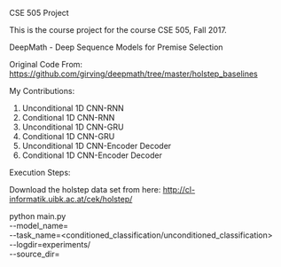 CSE 505 Project

This is the course project for the course CSE 505, Fall 2017.

DeepMath - Deep Sequence Models for Premise Selection

Original Code From: https://github.com/girving/deepmath/tree/master/holstep_baselines

My Contributions:

1. Unconditional 1D CNN-RNN
2. Conditional 1D CNN-RNN
3. Unconditional 1D CNN-GRU
4. Conditional 1D CNN-GRU
5. Unconditional 1D CNN-Encoder Decoder
6. Conditional 1D CNN-Encoder Decoder

Execution Steps:

Download the holstep data set from here: http://cl-informatik.uibk.ac.at/cek/holstep/

python main.py \
--model_name=<model name> \
--task_name=<conditioned_classification/unconditioned_classification> \
--logdir=experiments/<folder for tensorboard> \
--source_dir=<path to holstep dataset>
